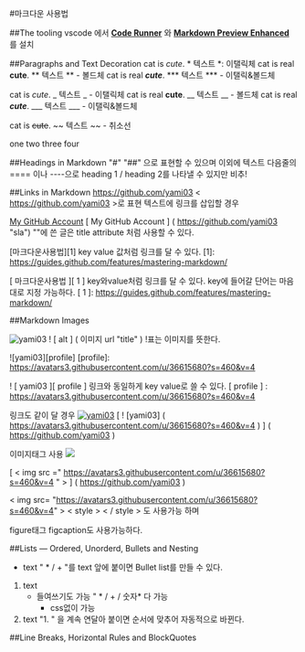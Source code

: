 #마크다운 사용법 


##The tooling
vscode 에서 [__Code Runner__](https://marketplace.visualstudio.com/items?itemName=yzhang.markdown-all-in-one) 와 [__Markdown Preview Enhanced__](https://marketplace.visualstudio.com/items?itemName=shd101wyy.markdown-preview-enhanced) 를 설치 

##Paragraphs and Text Decoration
cat is *cute*.  * 텍스트 *: 이탤릭체
cat is real **cute**.  ** 텍스트 ** - 볼드체
cat is real ***cute***.  *** 텍스트 *** - 이탤릭&볼드체

cat is _cute_. _ 텍스트 _ - 이탤릭체
cat is real __cute__. __ 텍스트 __ - 볼드체
cat is real ___cute___. ___ 텍스트 ___ - 이탤릭&볼드체

cat is ~~cute~~. ~~ 텍스트 ~~ - 취소선

one
two
three
four

##Headings in Markdown
"#"
"##"
으로 표현할 수 있으며 이외에 텍스트 다음줄의 ==== 이나 ----으로 heading 1 / heading 2를 나타낼 수 있지만 비추!

##Links in Markdown
https://github.com/yami03 < https://github.com/yami03 >로 표현
텍스트에 링크를 삽입할 경우

[My GitHub Account](https://github.com/yami03 "sla")
[ My GitHub Account ] ( https://github.com/yami03 "sla")
""에 쓴 글은 title attribute 처럼 사용할 수 있다.

[마크다운사용법][1] key value 값처럼 링크를 달 수 있다. 
[1]: https://guides.github.com/features/mastering-markdown/

[ 마크다운사용법 ][ 1 ] key와value처럼 링크를 달 수 있다.
key에 들어갈 단어는 마음대로 지정 가능하다. 
[ 1 ]: https://guides.github.com/features/mastering-markdown/


##Markdown Images

![yami03](https://avatars3.githubusercontent.com/u/36615680?s=460&v=4 "profile")
! [ alt ] ( 이미지 url "title" )
!표는 이미지를 뜻한다.

![yami03][profile]
[profile]: https://avatars3.githubusercontent.com/u/36615680?s=460&v=4

! [ yami03 ][ profile ] 링크와 동일하게 key value로 쓸 수 있다.
[ profile ] : https://avatars3.githubusercontent.com/u/36615680?s=460&v=4

링크도 같이 달 경우
[![yami03](https://avatars3.githubusercontent.com/u/36615680?s=460&v=4)](https://github.com/yami03)
[ ! [yami03] ( https://avatars3.githubusercontent.com/u/36615680?s=460&v=4 ) ] ( https://github.com/yami03 )

이미지태그 사용
[<img src="https://avatars3.githubusercontent.com/u/36615680?s=460&v=4">](https://github.com/yami03)

[ < img src =" https://avatars3.githubusercontent.com/u/36615680?s=460&v=4 " > ] ( https://github.com/yami03 )

< img src= "https://avatars3.githubusercontent.com/u/36615680?s=460&v=4" >
< style > < / style >
도 사용가능 하며

figure태그 figcaption도 사용가능하다.


##Lists — Ordered, Unorderd, Bullets and Nesting

* text
" * / + "를 text 앞에 붙이면 Bullet list를 만들 수 있다.

1. text
    * 들여쓰기도 가능 " * / + / 숫자* 다 가능 
        * css없이 가능 
2. text
"1. " 을 계속 연달아 붙이면 순서에 맞추어 자동적으로 바뀐다.

##Line Breaks, Horizontal Rules and BlockQuotes


